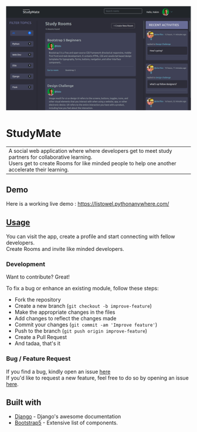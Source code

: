 # ![WebApp](https://github.com/ListowelAdolwin/study_mate_app/blob/master/static/images/study_mate_screenshot.png)
# StudyMate
<table>
<tr>
<td>
  A social web application where where developers get to meet study partners for collaborative learning. <br>
  Users get to create Rooms for like minded people to help one another accelerate their learning.
</td>
</tr>
</table>


## Demo
Here is a working live demo : https://listowel.pythonanywhere.com/


## [Usage](https://listowel.pythonanywhere.com/)
You can visit the app, create a profile and start connecting with fellow developers. <br>
Create Rooms and invite like minded developers.

### Development
Want to contribute? Great!

To fix a bug or enhance an existing module, follow these steps:

- Fork the repository
- Create a new branch (`git checkout -b improve-feature`)
- Make the appropriate changes in the files
- Add changes to reflect the changes made
- Commit your changes (`git commit -am 'Improve feature'`)
- Push to the branch (`git push origin improve-feature`)
- Create a Pull Request
- And tadaa, that's it

### Bug / Feature Request

If you find a bug, kindly open an issue [here](https://github.com/ListowelAdolwin/study_mate_app/issues) <br>
If you'd like to request a new feature, feel free to do so by opening an issue [here](https://github.com/ListowelAdolwin/study_mate_app/issues).


## Built with

- [Django](https://docs.djangoproject.com/) - Django's awesome documentation
- [Bootstrap5](http://getbootstrap.com/) - Extensive list of components.
